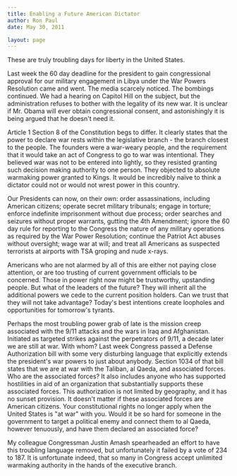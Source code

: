 ```yaml
---
title: Enabling a Future American Dictator
author: Ron Paul
date: May 30, 2011

layout: page
---
```


These are truly troubling days for liberty in the United States.

Last week the 60 day deadline for the president to gain congressional
approval for our military engagement in Libya under the War Powers
Resolution came and went. The media scarcely noticed. The bombings
continued. We had a hearing on Capitol Hill on the subject, but the
administration refuses to bother with the legality of its new war. It
is unclear if Mr. Obama will ever obtain congressional consent, and
astonishingly it is being argued that he doesn't need it.

Article 1 Section 8 of the Constitution begs to differ. It clearly
states that the power to declare war rests within the legislative
branch - the branch closest to the people. The founders were a
war-weary people, and the requirement that it would take an act of
Congress to go to war was intentional. They believed war was not to be
entered into lightly, so they resisted granting such decision making
authority to one person. They objected to absolute warmaking power
granted to Kings. It would be incredibly naïve to think a dictator
could not or would not wrest power in this country.

Our Presidents can now, on their own: order assassinations, including
American citizens; operate secret military tribunals; engage in
torture; enforce indefinite imprisonment without due process; order
searches and seizures without proper warrants, gutting the 4th
Amendment; ignore the 60 day rule for reporting to the Congress the
nature of any military operations as required by the War Power
Resolution; continue the Patriot Act abuses without oversight; wage war
at will; and treat all Americans as suspected terrorists at airports
with TSA groping and nude x-rays.

Americans who are not alarmed by all of this are either not paying
close attention, or are too trusting of current government officials to
be concerned. Those in power right now might be trustworthy, upstanding
people. But what of the leaders of the future? They will inherit all
the additional powers we cede to the current position holders. Can we
trust that they will not take advantage? Today's best intentions create
loopholes and opportunities for tomorrow's tyrants.

Perhaps the most troubling power grab of late is the mission creep
associated with the 9/11 attacks and the wars in Iraq and Afghanistan.
Initiated as targeted strikes against the perpetrators of 9/11, a
decade later we are still at war. With whom? Last week Congress passed
a Defense Authorization bill with some very disturbing language that
explicitly extends the president's war powers to just about anybody.
Section 1034 of that bill states that we are at war with the Taliban,
al Qaeda, and associated forces. Who are the associated forces? It also
includes anyone who has supported hostilities in aid of an organization
that substantially supports these associated forces. This authorization
is not limited by geography, and it has no sunset provision. It doesn't
matter if these associated forces are American citizens. Your
constitutional rights no longer apply when the United States is "at
war" with you. Would it be so hard for someone in the government to
target a political enemy and connect them to al Qaeda, however
tenuously, and have them declared an associated force?

My colleague Congressman Justin Amash spearheaded an effort to have
this troubling language removed, but unfortunately it failed by a vote
of 234 to 187. It is unfortunate indeed, that so many in Congress
accept unlimited warmaking authority in the hands of the executive
branch.

